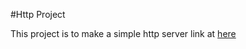 \#Http Project

This project is to make a simple http server link at [here](https://open.appacademy.io/learn/js-py---jul-2020-online/week-6-jul-2020-online/build-your-own-http-server)
